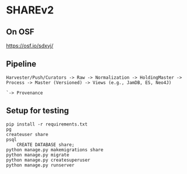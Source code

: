 # SHAREv2

## On OSF

https://osf.io/sdxvj/

## Pipeline
    Harvester/Push/Curators -> Raw -> Normalization -> HoldingMaster -> Process -> Master (Versioned) -> Views (e.g., JamDB, ES, Neo4J)
                                                                                `-> Provenance
                              
## Setup for testing
    pip install -r requirements.txt
    pg
    createuser share
    psql
        CREATE DATABASE share;
    python manage.py makemigrations share
    python manage.py migrate
    python manage.py createsuperuser
    python manage.py runserver
